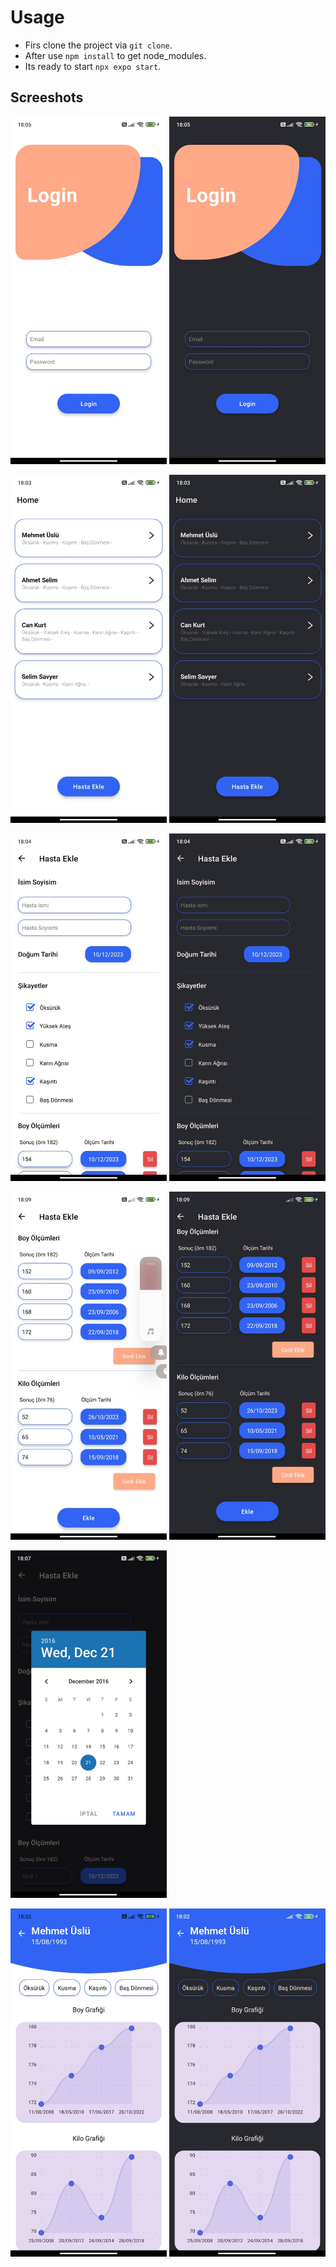 # Usage

- Firs clone the project via `git clone`.
- After use `npm install` to get node_modules.
- Its ready to start `npx expo start`.

## Screeshots

<p float="left">
  <img src="assets/ss/1.jpeg" alt="ss1" width="250"/>
   <img src="assets/ss/2.jpeg" alt="ss2" width="250"/>
</p>
<p float="left">
  <img src="assets/ss/3.jpeg" alt="ss3" width="250"/>
   <img src="assets/ss/4.jpeg" alt="ss4" width="250"/>
</p>

<p float="left">
  <img src="assets/ss/5.jpeg" alt="ss5" width="250"/>
   <img src="assets/ss/6.jpeg" alt="ss6" width="250"/>
</p>

<p float="left">
  <img src="assets/ss/7.jpeg" alt="ss7" width="250"/>
   <img src="assets/ss/8.jpeg" alt="ss8" width="250"/>
</p>
<p float="left">
  <img src="assets/ss/9.jpeg" alt="ss9" width="250"/>
</p>

<p float="left">
  <img src="assets/ss/10.jpeg" alt="ss10" width="250"/>
   <img src="assets/ss/11.jpeg" alt="ss11" width="250"/>
</p>
